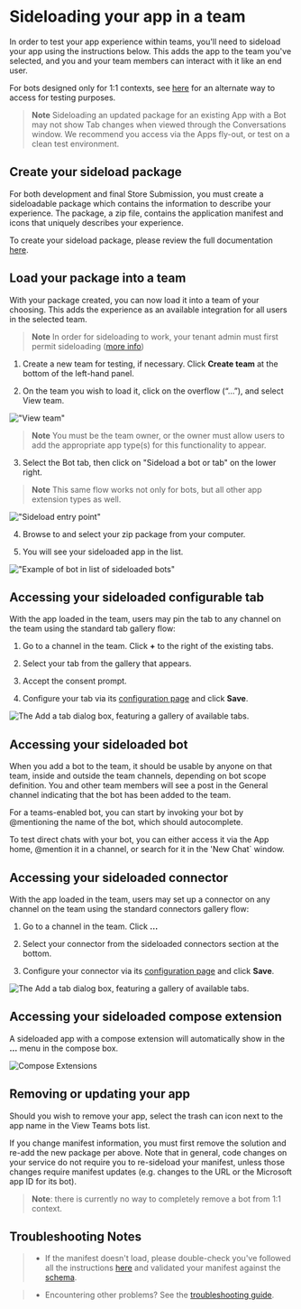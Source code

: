# Sideloading your app in a team

In order to test your app experience within teams, you'll need to sideload your app using the instructions below.  This adds the app to the team you've selected, and you and your team members can interact with it like an end user.

For bots designed only for 1:1 contexts, see [here](botsadd.md) for an alternate way to access for testing purposes.

> **Note** Sideloading an updated package for an existing App with a Bot may not show Tab changes when viewed through the Conversations window.  We recommend you access via the Apps fly-out, or test on a clean test environment.


## Create your sideload package

For both development and final Store Submission, you must create a sideloadable package which contains the information to describe your experience.  The package, a zip file, contains the application manifest and icons that uniquely describes your experience.  

To create your sideload package, please review the full documentation [here](createpackage.md).

## Load your package into a team

With your package created, you can now load it into a team of your choosing.  This adds the experience as an available integration for all users in the selected team.

> **Note** In order for sideloading to work, your tenant admin must first permit sideloading ([more info](setup.md))

1.  Create a new team for testing, if necessary.  Click **Create team** at the bottom of the left-hand panel.

2.  On the team you wish to load it, click on the overflow (“…”), and select View team. 

   !["View team"](images/tab_view_team.png)

> **Note** You must be the team owner, or the owner must allow users to add the appropriate app type(s) for this functionality to appear.

3.	Select the Bot tab, then click on "Sideload a bot or tab" on the lower right.

> **Note** This same flow works not only for bots, but all other app extension types as well.

   !["Sideload entry point"](images/sideloadentrypoint.png)

4.	Browse to and select your zip package from your computer.

5.	You will see your sideloaded app in the list.

   !["Example of bot in list of sideloaded bots"](images/botinlist.jpg)


## Accessing your sideloaded configurable tab

With the app loaded in the team, users may pin the tab to any channel on the team using the standard tab gallery flow:

1. Go to a channel in the team.  Click **+** to the right of the existing tabs.

2. Select your tab from the gallery that appears.

3. Accept the consent prompt.

4. Configure your tab via its [configuration page](createconfigpage.md) and click **Save**. 

![The Add a tab dialog box, featuring a gallery of available tabs.](images/tab_gallery.png)


## Accessing your sideloaded bot
 
When you add a bot to the team, it should be usable by anyone on that team, inside and outside the team channels, depending on bot scope definition.  You and other team members will see a post in the General channel indicating that the bot has been added to the team.

For a teams-enabled bot, you can start by invoking your bot by @mentioning the name of the bot, which should autocomplete.

To test direct chats with your bot, you can either access it via the App home, @mention it in a channel, or search for it in the 'New Chat` window. 

## Accessing your sideloaded connector

With the app loaded in the team, users may set up a connector on any channel on the team using the standard connectors gallery flow:

1. Go to a channel in the team.  Click **...**

2. Select your connector from the sideloaded connectors section at the bottom.

3. Configure your connector via its [configuration page](connectors.md) and click **Save**. 

![The Add a tab dialog box, featuring a gallery of available tabs.](images/connector_gallery.png)

## Accessing your sideloaded compose extension

A sideloaded app with a compose extension will automatically show in the **...** menu in the compose box.

![Compose Extensions](images/ComposeExtension/CESampleApp.png)

## Removing or updating your app

Should you wish to remove your app, select the trash can icon next to the app name in the View Teams bots list.  

If you change manifest information, you must first remove the solution and re-add the new package per above.  Note that in general, code changes on your service do not require you to re-sideload your manifest, unless those changes require manifest updates (e.g. changes to the URL or the Microsoft app ID for its bot). 

> **Note**: there is currently no way to completely remove a bot from 1:1 context.

## Troubleshooting Notes

> * If the manifest doesn't load, please double-check you've followed all the instructions [here](createpackage.md) and validated your manifest against the [schema](schema.md).


> * Encountering other problems?  See the [troubleshooting guide](troubleshooting.md).
